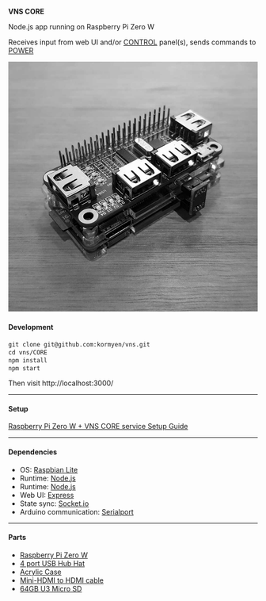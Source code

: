 **VNS CORE**

Node.js app running on Raspberry Pi Zero W

Receives input from web UI and/or [CONTROL](../CONTROL) panel(s), sends commands to [POWER](../POWER)

<img src='000.jpg'>

#### Development
```
git clone git@github.com:kormyen/vns.git
cd vns/CORE
npm install
npm start
```
Then visit http://localhost:3000/
___

#### Setup
[Raspberry Pi Zero W + VNS CORE service Setup Guide](SETUP.md)
___

#### Dependencies

- OS: [Raspbian Lite](https://www.raspberrypi.org/downloads/raspbian/)
- Runtime: [Node.js](https://nodejs.org/en/)
- Runtime: [Node.js](https://nodejs.org/en/)
- Web UI: [Express](https://expressjs.com/)
- State sync: [Socket.io](https://socket.io/)
- Arduino communication: [Serialport](https://node-serialport.github.io/node-serialport/)
___

#### Parts

- [Raspberry Pi Zero W](https://shop.pimoroni.com/products/raspberry-pi-zero-w)
- [4 port USB Hub Hat](https://www.aliexpress.com/item/4-Ports-USB-HUB-HAT-for-Raspberry-Pi-3-2-Zero-W-Extension-Board-USB-to/32826308506.html)
- [Acrylic Case](https://www.aliexpress.com/item/Raspberry-Pi-Zero-W-Case-Acrylic-Case-Black-Aluminum-Heat-Sink-Transparent-Box-compatible-for-Raspberry/32796224314.html)
- [Mini-HDMI to HDMI cable](https://www.aliexpress.com/item/High-speed-Gold-Plated-HDMI-TO-MINI-HDMI-Plug-Male-Male-HDMI-Cable-1M-2M-3M/32840949844.html)
- [64GB U3 Micro SD](https://www.aliexpress.com/item/SAMSUNG-Memory-Card-Micro-SD-256GB-16GB-32GB-64GB-128GB-SDHC-SDXC-Grade-EVO-Class-10/32610125064.html)